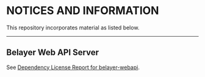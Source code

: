 # NOTICES AND INFORMATION

This repository incorporates material as listed below.

---------------------------------------------------------

## Belayer Web API Server

See [Dependency License Report for belayer-webapi](license_notices/webapi/dependency-license/index.html).

